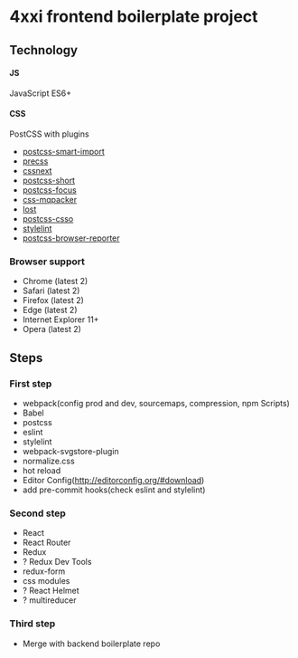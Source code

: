 # 4xxi frontend boilerplate project

## Technology
#### JS
JavaScript ES6+

#### CSS
PostCSS with plugins

* [postcss-smart-import](https://github.com/sebastian-software/postcss-smart-import)
* [precss](https://github.com/jonathantneal/precss)
* [cssnext](https://github.com/MoOx/postcss-cssnext)
* [postcss-short](https://github.com/jonathantneal/postcss-short)
* [postcss-focus](https://github.com/postcss/postcss-focus)
* [css-mqpacker](https://github.com/hail2u/node-css-mqpacker)
* [lost](https://github.com/peterramsing/lost)
* [postcss-csso](https://github.com/lahmatiy/postcss-csso)
* [stylelint](https://github.com/stylelint/stylelint)
* [postcss-browser-reporter](https://github.com/postcss/postcss-browser-reporter)


### Browser support
* Chrome (latest 2)
* Safari (latest 2)
* Firefox (latest 2)
* Edge (latest 2)
* Internet Explorer 11+
* Opera (latest 2)

## Steps
### First step
* webpack(config prod and dev, sourcemaps, compression, npm Scripts)
* Babel
* postcss
* eslint
* stylelint
* webpack-svgstore-plugin
* normalize.css
* hot reload
* Editor Config(http://editorconfig.org/#download)
* add pre-commit hooks(check eslint and stylelint)

### Second step
* React
* React Router
* Redux
* ? Redux Dev Tools
* redux-form
* css modules
* ? React Helmet
* ? multireducer

### Third step
* Merge with backend boilerplate repo